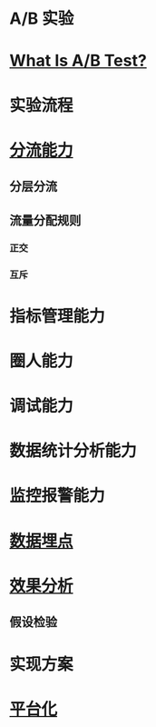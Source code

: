 # A/B 实验

# [What Is A/B Test?](WhatIs.md)

# 实验流程

# [分流能力](Shunt/README.md)
## 分层分流
## 流量分配规则
### 正交
### 互斥

# 指标管理能力
# 圈人能力
# 调试能力
# 数据统计分析能力
# 监控报警能力

# [数据埋点](ET/README.md)

# [效果分析](EffectAnalysis/README.md)
## 假设检验

# 实现方案

# [平台化](Platform/README.md)

